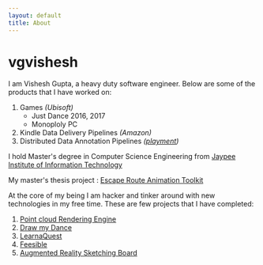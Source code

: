 ```yaml
---
layout: default
title: About
---
```

# vgvishesh
I am Vishesh Gupta, a heavy duty software engineer. Below are some of the products that I have worked on:

1. Games *(Ubisoft)* 
    - Just Dance 2016, 2017
    - Monoploly PC
2. Kindle Data Delivery Pipelines *(Amazon)*
3. Distributed Data Annotation Pipelines *([playment](https://playment.io))*

I hold Master's degree in Computer Science Engineering from [Jaypee Institute of Information Technology](https://www.jiit.ac.in/)

My master's thesis project : [Escape Route Animation Toolkit](https://prezi.com/osiar1gkjopx/escape-route-animation-toolkit/?utm_campaign=share&utm_medium=copy)

At the core of my being I am hacker and tinker around with new technologies in my free time. These are few projects that I have completed:
1. [Point cloud Rendering Engine](https://www.youtube.com/watch?v=vnP9Drw8TDE)
2. [Draw my Dance](https://youtu.be/doDdoBb_wWs)
3. [LearnaQuest](https://youtu.be/eT1HIXpiJVE)
4. [Feesible](https://www.youtube.com/watch?v=y16PUC82GaQ)
5. [Augmented Reality Sketching Board](https://www.youtube.com/watch?v=aPUoyU4ZtZM)






